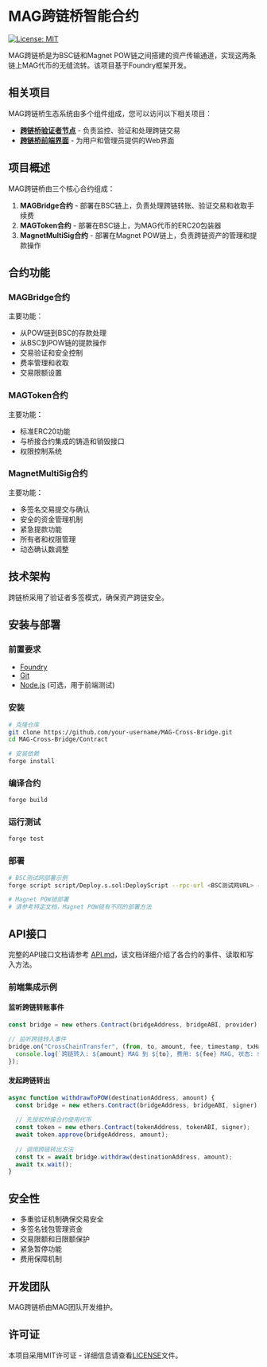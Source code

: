 # MAG跨链桥智能合约

[![License: MIT](https://img.shields.io/badge/License-MIT-yellow.svg)](https://opensource.org/licenses/MIT)

MAG跨链桥是为BSC链和Magnet POW链之间搭建的资产传输通道，实现这两条链上MAG代币的无缝流转。该项目基于Foundry框架开发。

## 相关项目

MAG跨链桥生态系统由多个组件组成，您可以访问以下相关项目：

- **[跨链桥验证者节点](https://github.com/Lin-xun1113/Validator-service)** - 负责监控、验证和处理跨链交易
- **[跨链桥前端界面](https://github.com/Lin-xun1113/CrossBridge-frontEnd/)** - 为用户和管理员提供的Web界面

## 项目概述

MAG跨链桥由三个核心合约组成：

1. **MAGBridge合约** - 部署在BSC链上，负责处理跨链转账、验证交易和收取手续费
2. **MAGToken合约** - 部署在BSC链上，为MAG代币的ERC20包装器
3. **MagnetMultiSig合约** - 部署在Magnet POW链上，负责跨链资产的管理和提款操作

## 合约功能

### MAGBridge合约

主要功能：
- 从POW链到BSC的存款处理
- 从BSC到POW链的提款操作
- 交易验证和安全控制
- 费率管理和收取
- 交易限额设置

### MAGToken合约

主要功能：
- 标准ERC20功能
- 与桥接合约集成的铸造和销毁接口
- 权限控制系统

### MagnetMultiSig合约

主要功能：
- 多签名交易提交与确认
- 安全的资金管理机制
- 紧急提款功能
- 所有者和权限管理
- 动态确认数调整

## 技术架构

跨链桥采用了验证者多签模式，确保资产跨链安全。

## 安装与部署

### 前置要求

- [Foundry](https://getfoundry.sh/)
- [Git](https://git-scm.com/)
- [Node.js](https://nodejs.org/) (可选，用于前端测试)

### 安装

```bash
# 克隆仓库
git clone https://github.com/your-username/MAG-Cross-Bridge.git
cd MAG-Cross-Bridge/Contract

# 安装依赖
forge install
```

### 编译合约

```bash
forge build
```

### 运行测试

```bash
forge test
```

### 部署

```bash
# BSC测试网部署示例
forge script script/Deploy.s.sol:DeployScript --rpc-url <BSC测试网URL> --private-key <你的私钥> --broadcast

# Magnet POW链部署
# 请参考特定文档，Magnet POW链有不同的部署方法
```

## API接口

完整的API接口文档请参考 [API.md](./API.md)，该文档详细介绍了各合约的事件、读取和写入方法。

### 前端集成示例

#### 监听跨链转账事件
```javascript
const bridge = new ethers.Contract(bridgeAddress, bridgeABI, provider);

// 监听跨链转入事件
bridge.on("CrossChainTransfer", (from, to, amount, fee, timestamp, txHash, confirmations, status) => {
  console.log(`跨链转入: ${amount} MAG 到 ${to}, 费用: ${fee} MAG, 状态: ${status}`);
});
```

#### 发起跨链转出
```javascript
async function withdrawToPOW(destinationAddress, amount) {
  const bridge = new ethers.Contract(bridgeAddress, bridgeABI, signer);
  
  // 先授权桥接合约使用代币
  const token = new ethers.Contract(tokenAddress, tokenABI, signer);
  await token.approve(bridgeAddress, amount);
  
  // 调用跨链转出方法
  const tx = await bridge.withdraw(destinationAddress, amount);
  await tx.wait();
}
```

## 安全性

- 多重验证机制确保交易安全
- 多签名钱包管理资金
- 交易限额和日限额保护
- 紧急暂停功能
- 费用保障机制

## 开发团队

MAG跨链桥由MAG团队开发维护。

## 许可证

本项目采用MIT许可证 - 详细信息请查看[LICENSE](./LICENSE)文件。
